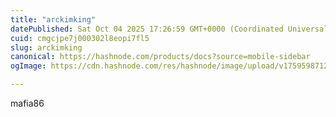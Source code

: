 ```yaml
---
title: "arckimking"
datePublished: Sat Oct 04 2025 17:26:59 GMT+0000 (Coordinated Universal Time)
cuid: cmgcjpe7j000302l8eopi7fl5
slug: arckimking
canonical: https://hashnode.com/products/docs?source=mobile-sidebar
ogImage: https://cdn.hashnode.com/res/hashnode/image/upload/v1759598712491/6a2fdcad-d870-4d05-a808-6d040e06ae53.png

---
```


mafia86